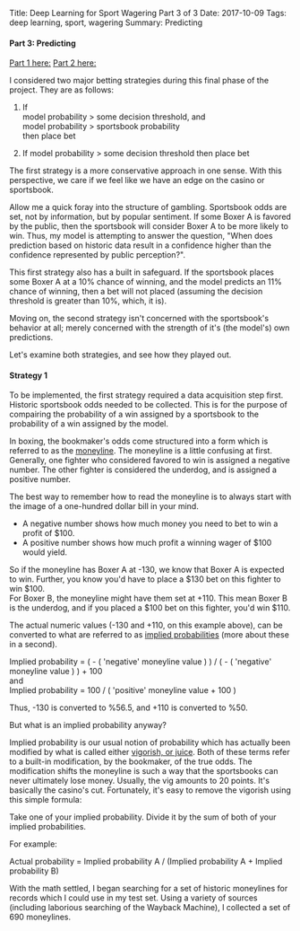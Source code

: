 Title:  Deep Learning for Sport Wagering Part 3 of 3
Date: 2017-10-09
Tags: deep learning, sport, wagering
Summary: Predicting

#### Part 3: Predicting
[Part 1 here:](http://www.mattobrien.me/deep-learning-for-sport-wagering-part-1-of-3.html)
[Part 2 here:](http://www.mattobrien.me/deep-learning-for-sport-wagering-part-2-of-3.html)

I considered two major betting strategies during this final phase of the project. They are as follows:  

1) If   
model probability > some decision threshold, and  
model probability > sportsbook probability  
then place bet  

2) If model probability > some decision threshold
then place bet

The first strategy is a more conservative approach in one sense. With this perspective, we care if we feel like we have an edge on the casino or sportsbook. 

Allow me a quick foray into the structure of gambling. Sportsbook odds are set, not by information, but by popular sentiment. If some Boxer A is favored by the public, then the sportsbook will consider Boxer A to be more likely to win. Thus, my model is attempting to answer the question, "When does prediction based on historic data result in a confidence higher than the confidence represented by public perception?".

This first strategy also has a built in safeguard. If the sportsbook places some Boxer A at a 10% chance of winning, and the model predicts an 11% chance of winning, then a bet will not placed (assuming the decision threshold is greater than 10%, which, it is).

Moving on, the second strategy isn't concerned with the sportsbook's behavior at all; merely concerned with the strength of it's (the model's) own predictions. 

Let's examine both strategies, and see how they played out.   

#### Strategy 1  

To be implemented, the first strategy required a data acquisition step first. Historic sportsbook odds needed to be collected. This is for the purpose of compairing the probability of a win assigned by a sportsbook to the probability of a win assigned by the model.  

In boxing, the bookmaker's odds come structured into a form which is referred to as the [moneyline](https://en.wikipedia.org/wiki/Odds#Moneyline_odds). The moneyline is a little confusing at first. Generally, one fighter who considered favored to win is assigned a negative number. The other fighter is considered the underdog, and is assigned a positive number. 

The best way to remember how to read the moneyline is to always start with the image of a one-hundred dollar bill in your mind.  

- A negative number shows how much money you need to bet to win a profit of $100.  
- A positive number shows how much profit a winning wager of $100 would yield.

So if the moneyline has Boxer A at -130, we know that Boxer A is expected to win. Further, you know you'd have to place a $130 bet on this fighter to win $100.  
For Boxer B, the moneyline might have them set at +110. This mean Boxer B is the underdog, and if you placed a $100 bet on this fighter, you'd win $110.  

The actual numeric values (-130 and +110, on this example above), can be converted to what are referred to as [implied probabilities](https://www.sbo.net/strategy/implied-probability/) (more about these in a second).

Implied probability =   ( - ( 'negative' moneyline value ) ) / ( - ( 'negative' moneyline value ) ) + 100  
and  
Implied probability =   100 / ( 'positive' moneyline value + 100 )  

Thus, -130 is converted to %56.5, and +110 is converted to %50.  

But what is an implied probability anyway?

Implied probability is our usual notion of probability which has actually been modified by what is called either [vigorish, or juice](https://en.wikipedia.org/wiki/Vigorish). Both of these terms refer to a built-in modification, by the bookmaker, of the true odds. The modification shifts the moneyline is such a way that the sportsbooks can never ultimately lose money. Usually, the vig amounts to 20 points. It's basically the casino's cut. Fortunately, it's easy to remove the vigorish using this simple formula:  

Take one of your implied probability. Divide it by the sum of both of your implied probabilities.  
  
For example:  

Actual probability = Implied probability A / (Implied probability A + Implied probability B)  

With the math settled, I began searching for a set of historic moneylines for records which I could use in my test set. Using a variety of sources (including laborious searching of the Wayback Machine), I collected a set of 690 moneylines. 




